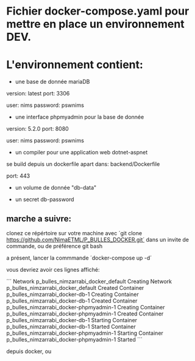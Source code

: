 # Fichier docker-compose.yaml pour mettre en place un environnement DEV.

# L'environnement contient:

- une base de donnée mariaDB

version: latest
port: 3306

user: nims
password: pswnims

- une interface phpmyadmin pour la base de donnée

version: 5.2.0
port: 8080

user: nims
password: pswnims

- un compiler pour une application web dotnet-aspnet

se build depuis un dockerfile apart dans:
backend/Dockerfile

port: 443

- un volume de donnée "db-data"

- un secret db-password

## marche a suivre:

clonez ce répértoire sur votre machine avec ´git clone https://github.com/NimaETML/P_BULLES_DOCKER.git´ dans un invite de commande, ou de préférence git bash

a présent, lancer la commmande ´docker-compose up -d´

vous devriez avoir ces lignes affiché:

´´´
Network p_bulles_nimzarrabi_docker_default Creating
Network p_bulles_nimzarrabi_docker_default Created
Container p_bulles_nimzarrabi_docker-db-1 Creating
Container p_bulles_nimzarrabi_docker-db-1 Created
Container p_bulles_nimzarrabi_docker-phpmyadmin-1 Creating
Container p_bulles_nimzarrabi_docker-phpmyadmin-1 Created
Container p_bulles_nimzarrabi_docker-db-1 Starting
Container p_bulles_nimzarrabi_docker-db-1 Started
Container p_bulles_nimzarrabi_docker-phpmyadmin-1 Starting
Container p_bulles_nimzarrabi_docker-phpmyadmin-1 Started
´´´

depuis docker, ou
